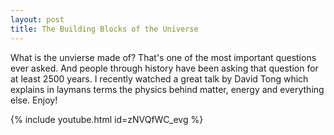 ```yaml
---
layout: post
title: The Building Blocks of the Universe
---
```


What is the unvierse made of? That's one of the most important questions ever asked. And people through history have been asking that question for at least 2500 years. I recently watched a great talk by David Tong which explains in laymans terms the physics behind matter, energy and everything else. Enjoy!


{% include youtube.html id=zNVQfWC_evg %}
